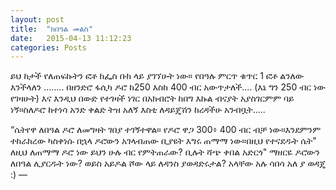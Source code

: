 ```yaml
---
layout: post
title:  "ከበዓል መልስ"
date:   2015-04-13 11:12:23
categories: Posts
---
```

ይህ ከታች የለጠፍኩትን ፎቶ ከፌስ ቡክ ላይ ያገኘሁት ነው። የበዓሉ ምርጥ ቁጥር 1 ፎቶ ልንለው እንችላለን ........ በዘንድሮ ፋሲካ ዶሮ ከ250 እስከ 400 ብር አውጥታለች.... (እኔ ግን 250 ብር ነው የገዛሁት) እና እንዲህ በውድ የተገዛች ነገር በአክብሮት ከበግ እኩል ብናያት አያስገርምም ባይ ነኝ።ስለዶሮ ከተነሳ አንድ ቀልድ ትዝ አለኝ እስቲ ለዳይጄሽን ከረዳችሁ አንብቧት.....

“ሴትየዋ ለበዓል ዶሮ ለመግዛት ገበያ ተገኝተዋል። የዶሮ ዋጋ 300፥ 400 ብር ብቻ ነው።እንደምንም ተከራክረው ካስቀነሱ በኋላ ዶሮውን አገላብጠው ቢያዩት እግሩ ጠማማ ነው።በዚህ የተናደዱት ሴት" ለዚህ ለጠማማ ዶሮ ነው ይህን ሁሉ ብር የምትጠራው? ቢሉት ሻጭ ቀበል አድርጎ" ማዘርዬ ዶሮውን ለበዓል ሊያርዱት ነው? ወይስ አይዶል ሾው ላይ ለዳንስ ያወዳድሩታል? አላቸው አሉ ሳበሳ አለ ያ ወዳጄ :) —